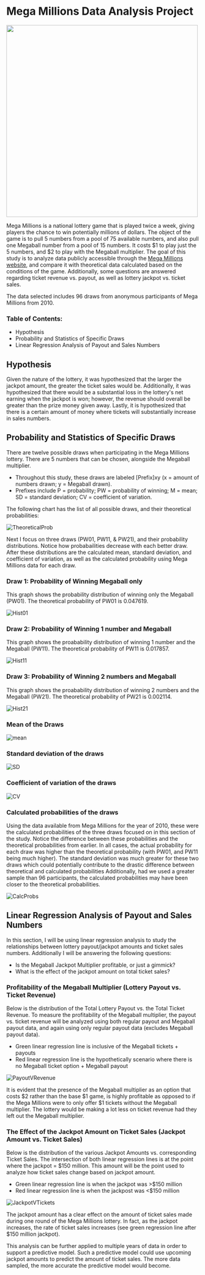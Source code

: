 # Mega Millions Data Analysis Project

<img width = 500, src = "https://github.com/r-kish/Mega-Millions-Analysis/blob/main/images/Mega_Millions_Lottery_logo.svg.png">

Mega Millions is a national lottery game that is played twice a week, giving players the chance to win potentially millions of dollars. The object of the game is to pull 5 numbers from a pool of 75 available numbers, and also pull one Megaball number from a pool of 15 numbers. It costs $1 to play just the 5 numbers, and $2 to play with the Megaball multiplier. The goal of this study is to analyze data publicly accessible through the [Mega Millions website](https://www.megamillions.com/Winning-Numbers/Previous-Drawings.aspx&ved=2ahUKEwiE96q3sNaFAxW738kDHdFQB7EQ0gIoAHoECCsQAQ&usg=AOvVaw1ONlc9nQLr9n5L-x7w_llT), and compare it with theoretical data calculated based on the conditions of the game. Additionally, some questions are answered regarding ticket revenue vs. payout, as well as lottery jackpot vs. ticket sales.

The data selected includes 96 draws from anonymous participants of Mega Millions from 2010.

### Table of Contents:
- Hypothesis
- Probability and Statistics of Specific Draws
- Linear Regression Analysis of Payout and Sales Numbers

## Hypothesis
Given the nature of the lottery, it was hypothesized that the larger the jackpot amount, the greater the ticket sales would be. Additionally, it was hypothesized that there would be a substantial loss in the lottery's net earning when the jackpot is won; however, the revenue should overall be greater than the prize money given away. Lastly, it is hypothesized that there is a certain amount of money where tickets will substantially increase in sales numbers.

## Probability and Statistics of Specific Draws
There are twelve possible draws when participating in the Mega Millions lottery. There are 5 numbers that can be chosen, alongside the Megaball multiplier. 
- Throughout this study, these draws are labeled [Prefix]xy (x = amount of numbers drawn; y = Megaball drawn).
- Prefixes include P = probability; PW = probability of winning; M = mean; SD = standard deviation; CV = coefficient of variation.

The following chart has the list of all possible draws, and their theoretical probabilities:

![TheoreticalProb](https://github.com/r-kish/Mega-Millions-Analysis/blob/main/images/TheoreticalProb.png)

Next I focus on three draws (PW01, PW11, & PW21), and their probability distributions. Notice how probabailities decrease with each better draw. After these distributions are the calculated mean, standard deviation, and coefficient of variation, as well as the calculated probability using Mega Millions data for each draw.

### Draw 1: Probability of Winning Megaball only
This graph shows the probability distribution of winning only the Megaball (PW01). The theoretical probability of PW01 is 0.047619.

![Hist01](https://github.com/r-kish/Mega-Millions-Analysis/blob/main/images/HistPW01.png)

### Draw 2: Probability of Winning 1 number and Megaball
This graph shows the proabability distribution of winning 1 number and the Megaball (PW11). The theoretical probability of PW11 is 0.017857.

![Hist11](https://github.com/r-kish/Mega-Millions-Analysis/blob/main/images/HistPW11.png)

### Draw 3: Probability of Winning 2 numbers and Megaball
This graph shows the proabability distribution of winning 2 numbers and the Megaball (PW21). The theoretical probability of PW21 is 0.002114.

![Hist21](https://github.com/r-kish/Mega-Millions-Analysis/blob/main/images/HistPW21.png)

### Mean of the Draws
![mean](https://github.com/r-kish/Mega-Millions-Analysis/blob/main/images/Mean.png)

### Standard deviation of the draws
![SD](https://github.com/r-kish/Mega-Millions-Analysis/blob/main/images/SD.png)

### Coefficient of variation of the draws
![CV](https://github.com/r-kish/Mega-Millions-Analysis/blob/main/images/CV.png)

### Calculated probabilities of the draws 
Using the data available from Mega Millions for the year of 2010, these were the calculated probabilities of the three draws focused on in this section of the study. Notice the difference between these probabilities and the theoretical probabilities from earlier. In all cases, the actual probability for each draw was higher than the theoretical probability (with PW01, and PW11 being much higher). The standard deviation was much greater for these two draws which could potentially contribute to the drastic difference between theoretical and calculated probabilities Additionally, had we used a greater sample than 96 participants, the calculated probabilities may have been closer to the theoretical probabilities.

![CalcProbs](https://github.com/r-kish/Mega-Millions-Analysis/blob/main/images/CalcProbs.png)

## Linear Regression Analysis of Payout and Sales Numbers
In this section, I will be using linear regression analysis to study the relationships between lottery payout/jackpot amounts and ticket sales numbers. Additionally I will be answering the following questions:
- Is the Megaball Jackpot Multiplier profitable, or just a gimmick?
- What is the effect of the jackpot amount on total ticket sales?

### Profitability of the Megaball Multiplier (Lottery Payout vs. Ticket Revenue)
Below is the distribution of the Total Lottery Payout vs. the Total Ticket Revenue. To measure the profitability of the Megaball multiplier, the payout vs. ticket revenue will be analyzed using both regular payout and Megaball payout data, and again using only regular payout data (excludes Megaball payout data).
- Green linear regression line is inclusive of the Megaball tickets + payouts
- Red linear regression line is the hypothetically scenario where there is no Megaball ticket option + Megaball payout
  
![PayoutVRevenue](https://github.com/r-kish/Mega-Millions-Analysis/blob/main/images/PayoutVsRevenue.png)

It is evident that the presence of the Megaball multiplier as an option that costs $2 rather than the base $1 game, is highly profitable as opposed to if the Mega Millions were to only offer $1 tickets without the Megaball multiplier. The lottery would be making a lot less on ticket revenue had they left out the Megaball multiplier.

### The Effect of the Jackpot Amount on Ticket Sales (Jackpot Amount vs. Ticket Sales)
Below is the distribution of the various Jackpot Amounts vs. corresponding Ticket Sales. The intersection of both linear regression lines is at the point where the jackpot = $150 million. This amount will be the point used to analyze how ticket sales change based on jackpot amount.
- Green linear regression line is when the jackpot was >$150 million
- Red linear regression line is when the jackpost was <$150 million

![JackpotVTickets](https://github.com/r-kish/Mega-Millions-Analysis/blob/main/images/JackpotVsTickets.png)

The jackpot amount has a clear effect on the amount of ticket sales made during one round of the Mega Millions lottery. In fact, as the jackpot increases, the rate of ticket sales increases (see green regression line after $150 million jackpot).

This analysis can be further applied to multiple years of data in order to support a predictive model. Such a predictive model could use upcoming jackpot amounts to predict the amount of ticket sales. The more data sampled, the more accurate the predictive model would become.
